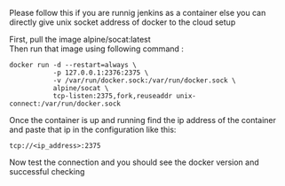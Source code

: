 Please follow this if you are runnig jenkins as a container else you can directly give unix socket address of docker to the cloud setup

First, pull the image alpine/socat:latest  
Then run that image using following command :  
 
 ```
docker run -d --restart=always \
            -p 127.0.0.1:2376:2375 \
            -v /var/run/docker.sock:/var/run/docker.sock \
            alpine/socat \
            tcp-listen:2375,fork,reuseaddr unix-connect:/var/run/docker.sock
```    
    
Once the container is up and running find the ip address of the container  
and paste that ip in the configuration like this:  
```  
tcp://<ip_address>:2375
```
Now test the connection and you should see the docker version and successful checking
  
